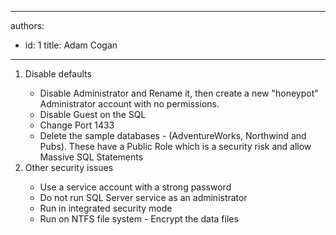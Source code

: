 

---
authors:
  - id: 1
    title: Adam Cogan
---




<span class='intro'> <ol><li>​Disable defaults<br></li><ul><li>Disable Administrator and Rename it, then create a new &quot;honeypot&quot; Administrator account with no permissions.</li><li>Disable Guest on the SQL</li><li>Change Port 1433</li><li>Delete the sample databases - (AdventureWorks, Northwind and Pubs). These have a Public Role which is a security risk and allow Massive SQL Statements</li></ul><li>Other security issues</li><ul><li>Use a service account with a strong password</li><li>Do&#160;not run SQL Server service as an administrator</li><li>Run in integrated security mode<br></li><li>Run on NTFS file system - Encrypt the data files​<br></li></ul></ol><br> </span>




